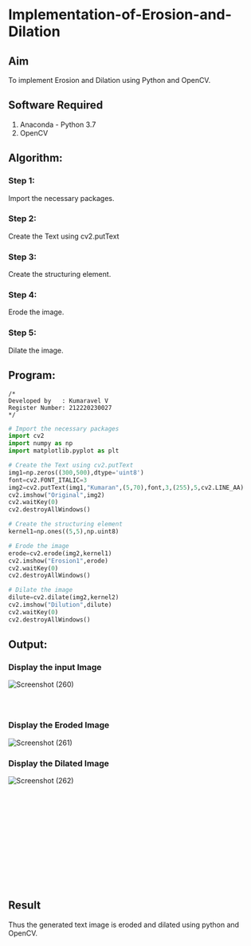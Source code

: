 # Implementation-of-Erosion-and-Dilation
## Aim
To implement Erosion and Dilation using Python and OpenCV.

## Software Required
1. Anaconda - Python 3.7
2. OpenCV

## Algorithm:
### Step 1:
Import the necessary packages.
### Step 2:
Create the Text using cv2.putText
### Step 3:
Create the structuring element.
### Step 4:
Erode the image.
### Step 5:
Dilate the image.
 
## Program:
```
/*
Developed by   : Kumaravel V
Register Number: 212220230027
*/
```
``` Python
# Import the necessary packages
import cv2
import numpy as np
import matplotlib.pyplot as plt

# Create the Text using cv2.putText
img1=np.zeros((300,500),dtype='uint8')
font=cv2.FONT_ITALIC=3
img2=cv2.putText(img1,"Kumaran",(5,70),font,3,(255),5,cv2.LINE_AA)
cv2.imshow("Original",img2)
cv2.waitKey(0)
cv2.destroyAllWindows()

# Create the structuring element
kernel1=np.ones((5,5),np.uint8)

# Erode the image
erode=cv2.erode(img2,kernel1)
cv2.imshow("Erosion1",erode)
cv2.waitKey(0)
cv2.destroyAllWindows()

# Dilate the image
dilute=cv2.dilate(img2,kernel2)
cv2.imshow("Dilution",dilute)
cv2.waitKey(0)
cv2.destroyAllWindows()
```

## Output:

### Display the input Image
![Screenshot (260)](https://user-images.githubusercontent.com/75243072/170279130-3604073d-e5df-422d-9cb3-f9b9230e00e6.png)

### <br><br>Display the Eroded Image
![Screenshot (261)](https://user-images.githubusercontent.com/75243072/170279169-17d70edf-5dc5-4b2c-85cd-fab558905e70.png)

### Display the Dilated Image
![Screenshot (262)](https://user-images.githubusercontent.com/75243072/170279233-cdd4c1f9-3239-4fb3-81aa-75319d30a8f4.png)

## <br><br><br><br><br><br><br><br>Result
Thus the generated text image is eroded and dilated using python and OpenCV.
